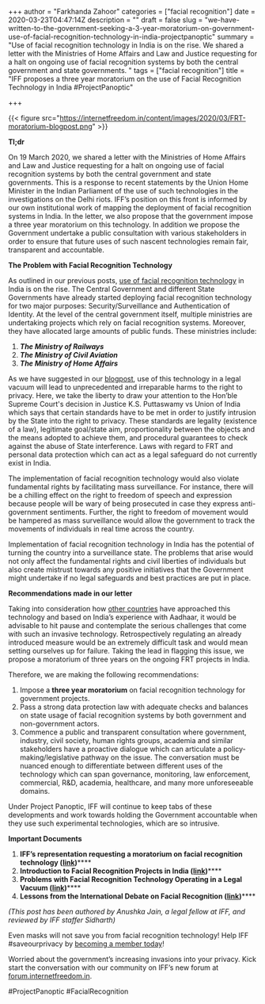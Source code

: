 +++
author = "Farkhanda Zahoor"
categories = ["facial recognition"]
date = 2020-03-23T04:47:14Z
description = ""
draft = false
slug = "we-have-written-to-the-government-seeking-a-3-year-moratorium-on-government-use-of-facial-recognition-technology-in-india-projectpanoptic"
summary = "Use of facial recognition technology in India is on the rise. We shared a letter with the Ministries of Home Affairs and Law and Justice requesting for a halt on ongoing use of facial recognition systems by both the central government and state governments. "
tags = ["facial recognition"]
title = "IFF proposes a three year moratorium on the use of Facial Recognition Technology in India #ProjectPanoptic"

+++


{{< figure src="https://internetfreedom.in/content/images/2020/03/FRT-moratorium-blogpost.png" >}}

**Tl;dr**

On 19 March 2020, we shared a letter with the Ministries of Home Affairs and Law and Justice requesting for a halt on ongoing use of facial recognition systems by both the central government and state governments. This is a response to recent statements by the Union Home Minister in the Indian Parliament of the use of such technologies in the investigations on the Delhi riots. IFF’s position on this front is informed by our own institutional work of mapping the deployment of facial recognition systems in India. In the letter, we also propose that the government impose a three year moratorium on this technology. In addition we propose the Government undertake a public consultation with various stakeholders in order to ensure that future uses of such nascent technologies remain fair, transparent and accountable.

**The Problem with Facial Recognition Technology**

As outlined in our previous posts, [use of facial recognition technology](https://internetfreedom.in/facial-recognition-in-india-part-i/) in India is on the rise.  The Central Government and different State Governments have already started deploying facial recognition technology for two major purposes: Security/Surveillance and Authentication of Identity. At the level of the central government itself, multiple ministries are undertaking projects which rely on facial recognition systems. Moreover, they have allocated large amounts of public funds. These ministries include:

1. ___The Ministry of Railways___
2. ___The Ministry of Civil Aviation___
3. ___The Ministry of Home Affairs___

As we have suggested in our [blogpost](https://internetfreedom.in/problems-with-facial-recognition-systems-operating-in-a-legal-vacuum/), use of this technology in a legal vacuum will lead to unprecedented and irreparable harms to the right to privacy. Here, we take the liberty to draw your attention to the Hon’ble Supreme Court's decision in Justice K.S. Puttaswamy vs Union of India which says that certain standards have to be met in order to justify intrusion by the State into the right to privacy. These standards are legality (existence of a law), legitimate goal/state aim, proportionality between the objects and the means adopted to achieve them, and procedural guarantees to check against the abuse of State interference. Laws with regard to FRT and personal data protection which can act as a legal safeguard do not currently exist in India. 

The implementation of facial recognition technology would also violate fundamental rights by facilitating mass surveillance. For instance, there will be a chilling effect on the right to freedom of speech and expression because people will be wary of being prosecuted in case they express anti-government sentiments. Further, the right to freedom of movement would be hampered as mass surveillance would allow the government to track the movements of individuals in real time across the country.

Implementation of facial recognition technology in India has the potential of turning the country into a surveillance state. The problems that arise would not only affect the fundamental rights and civil liberties of individuals but also create mistrust towards any positive initiatives that the Government might undertake if no legal safeguards and best practices are put in place.

**Recommendations made in our letter**

Taking into consideration how [other countries](https://internetfreedom.in/lessons-from-the-international-debate-on-facial-recognition/) have approached this technology and based on India’s experience with Aadhaar, it would be advisable to hit pause and contemplate the serious challenges that come with such an invasive technology. Retrospectively regulating an already introduced measure would be an extremely difficult task and would mean setting ourselves up for failure. Taking the lead in flagging this issue, we propose a moratorium of three years on the ongoing FRT projects in India.

Therefore, we are making the following recommendations:

1. Impose a **three year moratorium** on facial recognition technology  for government projects.
2. Pass a strong data protection law with adequate checks and balances on state usage of facial recognition systems by both government and non-government actors.
3. Commence a public and transparent consultation where government, industry, civil society, human rights groups, academia and similar stakeholders have a proactive dialogue which can articulate a policy-making/legislative pathway on the issue. The conversation must be nuanced enough to differentiate between different uses of the technology which can span governance, monitoring, law enforcement, commercial, R&D, academia, healthcare, and many more unforeseeable domains.

Under Project Panoptic, IFF will continue to keep tabs of these developments and work towards holding the Government accountable when they use such experimental technologies, which are so intrusive.

**Important Documents**

1. ******IFF’s representation requesting a moratorium on facial recognition technology (**[**link**](https://drive.google.com/file/d/1VhZ1157y7Yr1NhQqiPTkZqQQ_n_JBfeg/view?usp=sharing)**)******
2. ******Introduction to Facial Recognition Projects in India (**[**link**](https://internetfreedom.in/facial-recognition-in-india-part-i/)**)******
3. ******Problems with Facial Recognition Technology Operating in a Legal Vacuum (**[**link**](https://internetfreedom.in/problems-with-facial-recognition-systems-operating-in-a-legal-vacuum/)**)******
4. ******Lessons from the International Debate on Facial Recognition (**[**link**](https://internetfreedom.in/lessons-from-the-international-debate-on-facial-recognition/)**)******

_(This post has been authored by Anushka Jain, a legal fellow at IFF, and reviewed by IFF staffer Sidharth)_

Even masks will not save you from facial recognition technology! Help IFF #saveourprivacy by [becoming a member today](https://internetfreedom.in/donate/)! 

Worried about the government’s increasing invasions into your privacy. Kick start the conversation with our community on IFF’s new forum at [forum.internetfreedom.in](https://forum.internetfreedom.in/).

#ProjectPanoptic #FacialRecognition



